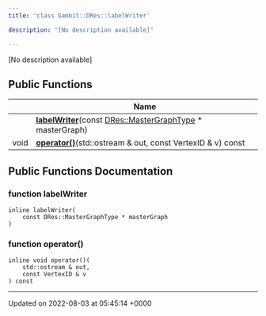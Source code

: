 ```yaml
---
title: 'class Gambit::DRes::labelWriter'

description: "[No description available]"

---
```









[No description available]

## Public Functions

|                | Name           |
| -------------- | -------------- |
| | **[labelWriter](/documentation/code/darkbit/classes/classgambit_1_1dres_1_1labelwriter/#function-labelwriter)**(const [DRes::MasterGraphType](/documentation/code/darkbit/namespaces/namespacegambit_1_1dres/#typedef-mastergraphtype) * masterGraph) |
| void | **[operator()](/documentation/code/darkbit/classes/classgambit_1_1dres_1_1labelwriter/#function-operator())**(std::ostream & out, const VertexID & v) const |

## Public Functions Documentation

### function labelWriter

```
inline labelWriter(
    const DRes::MasterGraphType * masterGraph
)
```


### function operator()

```
inline void operator()(
    std::ostream & out,
    const VertexID & v
) const
```


-------------------------------

Updated on 2022-08-03 at 05:45:14 +0000